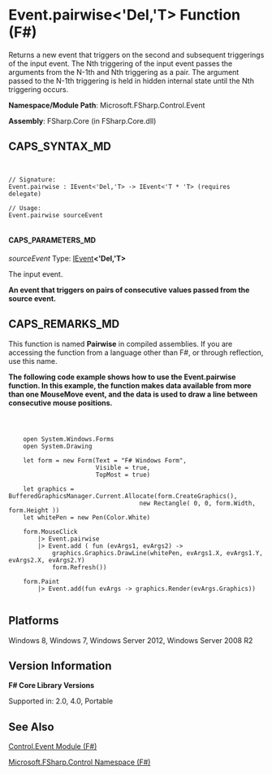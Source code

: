# Event.pairwise<'Del,'T> Function (F#)

Returns a new event that triggers on the second and subsequent triggerings of the input event. The Nth triggering of the input event passes the arguments from the N-1th and Nth triggering as a pair. The argument passed to the N-1th triggering is held in hidden internal state until the Nth triggering occurs.

**Namespace/Module Path**: Microsoft.FSharp.Control.Event

**Assembly**: FSharp.Core (in FSharp.Core.dll)


## CAPS_SYNTAX_MD



```


// Signature:
Event.pairwise : IEvent<'Del,'T> -> IEvent<'T * 'T> (requires delegate)

// Usage:
Event.pairwise sourceEvent


```



#### CAPS_PARAMETERS_MD
*sourceEvent*
Type: [IEvent](http://msdn.microsoft.com/en-us/library/8dbca0df-f8a1-40bd-8d50-aa26f6a8b862)**&lt;'Del,'T&gt;**


The input event.



**An event that triggers on pairs of consecutive values passed from the source event.**
## CAPS_REMARKS_MD
This function is named **Pairwise** in compiled assemblies. If you are accessing the function from a language other than F#, or through reflection, use this name.

**The following code example shows how to use the Event.pairwise function. In this example, the function makes data available from more than one MouseMove event, and the data is used to draw a line between consecutive mouse positions.**


```



    open System.Windows.Forms
    open System.Drawing

    let form = new Form(Text = "F# Windows Form",
                        Visible = true,
                        TopMost = true)

    let graphics = BufferedGraphicsManager.Current.Allocate(form.CreateGraphics(), 
                                    new Rectangle( 0, 0, form.Width, form.Height ))
    let whitePen = new Pen(Color.White)

    form.MouseClick
        |> Event.pairwise
        |> Event.add ( fun (evArgs1, evArgs2) ->
            graphics.Graphics.DrawLine(whitePen, evArgs1.X, evArgs1.Y, evArgs2.X, evArgs2.Y)
            form.Refresh())

    form.Paint
        |> Event.add(fun evArgs -> graphics.Render(evArgs.Graphics))


```



## Platforms
Windows 8, Windows 7, Windows Server 2012, Windows Server 2008 R2


## Version Information
**F# Core Library Versions**

Supported in: 2.0, 4.0, Portable




## See Also
[Control.Event Module &#40;F&#35;&#41;](Control.Event+Module+%28F%23%29.md)

[Microsoft.FSharp.Control Namespace &#40;F&#35;&#41;](Microsoft.FSharp.Control+Namespace+%28F%23%29.md)

